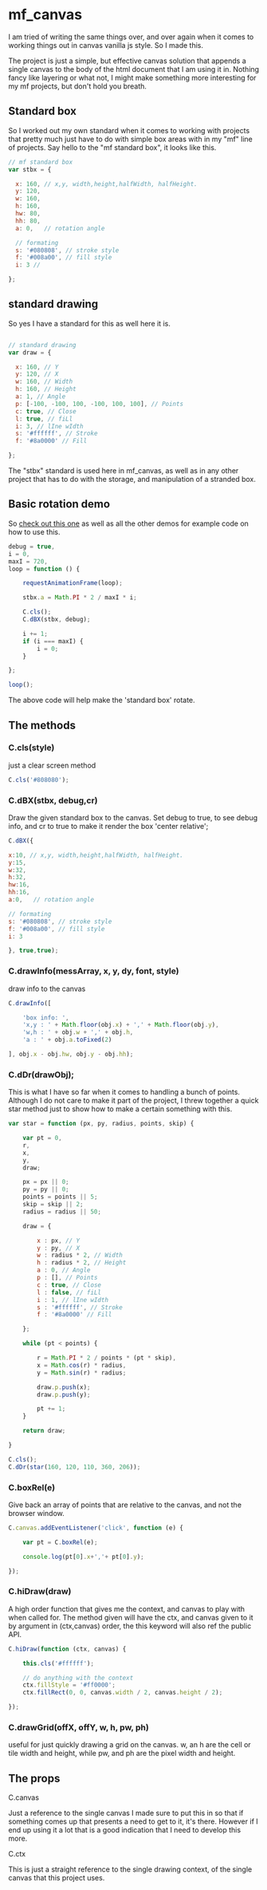 # mf_canvas

I am tried of writing the same things over, and over again when it comes to working things out in canvas vanilla js style. So I made this.

The project is just a simple, but effective canvas solution that appends a single canvas to the body of the html document that I am using it in. Nothing fancy like layering or what not, I might make something more interesting for my mf projects, but don't hold you breath.

## Standard box

So I worked out my own standard when it comes to working with projects that pretty much just have to do with simple box areas with in my "mf" line of projects. Say hello to the "mf standard box", it looks like this.

```js
// mf standard box
var stbx = {

  x: 160, // x,y, width,height,halfWidth, halfHeight.
  y: 120,
  w: 160,
  h: 160,
  hw: 80,
  hh: 80,
  a: 0,   // rotation angle

  // formating
  s: '#080808', // stroke style
  f: '#008a00', // fill style
  i: 3 // 

};
```

## standard drawing

So yes I have a standard for this as well here it is.

```js

// standard drawing
var draw = {

  x: 160, // Y
  y: 120, // X
  w: 160, // Width
  h: 160, // Height
  a: 1, // Angle
  p: [-100, -100, 100, -100, 100, 100], // Points
  c: true, // Close
  l: true, // fiLl
  i: 3, // lIne wIdth
  s: '#ffffff', // Stroke
  f: '#8a0000' // Fill

};
```

The "stbx" standard is used here in mf_canvas, as well as in any other project that has to do with the storage, and manipulation of a stranded box.

## Basic rotation demo

So [check out this one](https://github.com/dustinpfister/mf_canvas/blob/master/demos/rotate.js) as well as all the other demos for example code on how to use this.

```js
debug = true,
i = 0,
maxI = 720,
loop = function () {

    requestAnimationFrame(loop);

    stbx.a = Math.PI * 2 / maxI * i;

    C.cls();
    C.dBX(stbx, debug);

    i += 1;
    if (i === maxI) {
        i = 0;
    }

};

loop();
```
The above code will help make the 'standard box' rotate.

## The methods

### C.cls(style)

just a clear screen method

```js
C.cls('#808080');
```

### C.dBX(stbx, debug,cr)

Draw the given standard box to the canvas. Set debug to true, to see debug info, and cr to true to make it render the box 'center relative';

```js
C.dBX({

x:10, // x,y, width,height,halfWidth, halfHeight.
y:15,
w:32,
h:32,
hw:16,
hh:16,
a:0,   // rotation angle

// formating
s: '#080808', // stroke style
f: '#008a00', // fill style
i: 3

}, true,true);
```

### C.drawInfo(messArray, x, y, dy, font, style)

draw info to the canvas

```js
C.drawInfo([

    'box info: ',
    'x,y : ' + Math.floor(obj.x) + ',' + Math.floor(obj.y),
    'w,h : ' + obj.w + ',' + obj.h,
    'a : ' + obj.a.toFixed(2)

], obj.x - obj.hw, obj.y - obj.hh);
```

### C.dDr(drawObj);

This is what I have so far when it comes to handling a bunch of points. Although I do not care to make it part of the project, I threw together a quick star method just to show how to make a certain something with this.

```js
var star = function (px, py, radius, points, skip) {

    var pt = 0,
    r,
    x,
    y,
    draw;

    px = px || 0;
    py = py || 0;
    points = points || 5;
    skip = skip || 2;
    radius = radius || 50;

    draw = {

        x : px, // Y
        y : py, // X
        w : radius * 2, // Width
        h : radius * 2, // Height
        a : 0, // Angle
        p : [], // Points
        c : true, // Close
        l : false, // fiLl
        i : 1, // lIne wIdth
        s : '#ffffff', // Stroke
        f : '#8a0000' // Fill

    };

    while (pt < points) {

        r = Math.PI * 2 / points * (pt * skip),
        x = Math.cos(r) * radius,
        y = Math.sin(r) * radius;

        draw.p.push(x);
        draw.p.push(y);

        pt += 1;
    }

    return draw;

}

C.cls();
C.dDr(star(160, 120, 110, 360, 206));
```

### C.boxRel(e)

Give back an array of points that are relative to the canvas, and not the browser window.

```js
C.canvas.addEventListener('click', function (e) {

    var pt = C.boxRel(e);

    console.log(pt[0].x+','+ pt[0].y);

});
```

### C.hiDraw(draw)

A high order function that gives me the context, and canvas to play with when called for. The method given will have the ctx, and canvas given to it by argument in (ctx,canvas) order, the this keyword will also ref the public API.

```js
C.hiDraw(function (ctx, canvas) {

    this.cls('#ffffff');

    // do anything with the context
    ctx.fillStyle = '#ff0000';
    ctx.fillRect(0, 0, canvas.width / 2, canvas.height / 2);

});
```

### C.drawGrid(offX, offY, w, h, pw, ph)

useful for just quickly drawing a grid on the canvas. w, an h are the cell or tile width and height, while pw, and ph are the pixel width and height.

## The props

C.canvas

Just a reference to the single canvas I made sure to put this in so that if something comes up that presents a need to get to it, it's there. However if I end up using it a lot that is a good indication that I need to develop this more.

C.ctx

This is just a straight reference to the single drawing context, of the single canvas that this project uses.